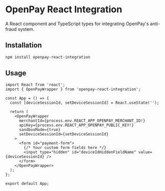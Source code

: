 # OpenPay React Integration

A React component and TypeScript types for integrating OpenPay's anti-fraud system.

## Installation

```bash
npm install openpay-react-integration
```

## Usage

```tsx
import React from 'react';
import { OpenPayWrapper } from 'openpay-react-integration';

const App = () => {
  const [deviceSessionId, setDeviceSessionId] = React.useState('');

  return (
    <OpenPayWrapper 
      merchantId={process.env.REACT_APP_OPENPAY_MERCHANT_ID!} 
      apiKey={process.env.REACT_APP_OPENPAY_PUBLIC_KEY!}
      sandboxMode={true}
      setDeviceSessionId={setDeviceSessionId}
    >
      <form id="payment-form">
        {/* Your custom form fields here */}
        <input type="hidden" id="deviceIdHiddenFieldName" value={deviceSessionId} />
      </form>
    </OpenPayWrapper>
  );
};

export default App;
```